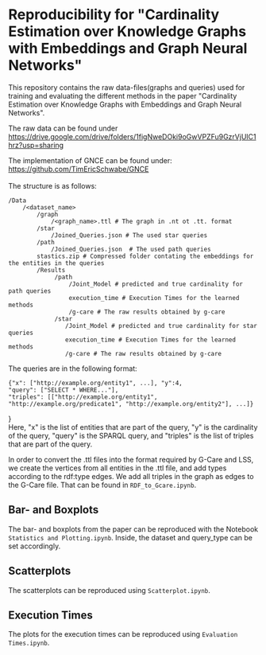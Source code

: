 # Reproducibility for "Cardinality Estimation over Knowledge Graphs with Embeddings and Graph Neural Networks"

This repository contains the raw data-files(graphs and queries) used for training and evaluating the different
methods in the paper "Cardinality Estimation over Knowledge Graphs with Embeddings and Graph Neural Networks".

The raw data can be found under https://drive.google.com/drive/folders/1figNweDOki9oGwVPZFu9GzrVjUlC1hrz?usp=sharing

The implementation of GNCE can be found under: https://github.com/TimEricSchwabe/GNCE <br>
<br>
The structure is as follows:
```
/Data
    /<dataset_name>
        /graph  
            /<graph_name>.ttl # The graph in .nt ot .tt. format
        /star
            /Joined_Queries.json # The used star queries
        /path
            /Joined_Queries.json  # The used path queries
        stastics.zip # Compressed folder contating the embeddings for the entities in the queries
        /Results
             /path
                 /Joint_Model # predicted and true cardinality for path queries
                 execution_time # Execution Times for the learned methods
                 /g-care # The raw results obtained by g-care
             /star
                /Joint_Model # predicted and true cardinality for star queries
                execution_time # Execution Times for the learned methods
                /g-care # The raw results obtained by g-care
```

The queries are in the following format:
```
{"x": ["http://example.org/entity1", ...], "y":4, 
"query": ["SELECT * WHERE..."], 
"triples": [["http://example.org/entity1", "http://example.org/predicate1", "http://example.org/entity2"], ...]}
```
}
<br>
Here, "x" is the list of entities that are part of the query, "y" is the cardinality of the query,
"query" is the SPARQL query, and "triples" is the list of triples that are part of the query.<br>


In order to convert the .ttl files into the format required by G-Care and LSS, we create
the vertices from all entities in the .ttl file, and add types according to the 
rdf:type edges. We add all triples in the graph as edges to the G-Care file. That can be
found in ``RDF_to_Gcare.ipynb``.




## Bar- and Boxplots

The bar- and boxplots from the paper can be reproduced with the Notebook ```Statistics and Plotting.ipynb```.
Inside, the dataset and query_type can be set accordingly.

## Scatterplots

The scatterplots can be reproduced using ```Scatterplot.ipynb```.

## Execution Times

The plots for the execution times can be reproduced using ```Evaluation Times.ipynb```.
